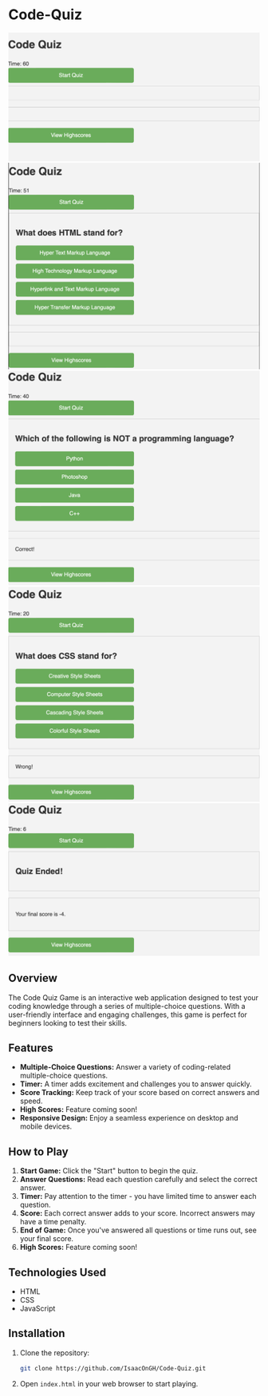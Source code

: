 # Code-Quiz

![Code Quiz Game Start](/screenshots/Quiz-Start.png)
![Code Quiz Game Questions](/screenshots/Questions-Screen.png)
![Code Quiz Game Correct](/screenshots/Questions-Correct.png)
![Code Quiz Game Wrong](/screenshots/Questions-Wrong.png)
![Code Quiz Game End](/screenshots/Quiz-End.png)


## Overview

The Code Quiz Game is an interactive web application designed to test your coding knowledge through a series of multiple-choice questions. With a user-friendly interface and engaging challenges, this game is perfect for beginners looking to test their skills.

## Features

- **Multiple-Choice Questions:** Answer a variety of coding-related multiple-choice questions.
- **Timer:** A timer adds excitement and challenges you to answer quickly.
- **Score Tracking:** Keep track of your score based on correct answers and speed. 
- **High Scores:** Feature coming soon!
- **Responsive Design:** Enjoy a seamless experience on desktop and mobile devices.

## How to Play

1. **Start Game:** Click the "Start" button to begin the quiz.
2. **Answer Questions:** Read each question carefully and select the correct answer.
3. **Timer:** Pay attention to the timer - you have limited time to answer each question.
4. **Score:** Each correct answer adds to your score. Incorrect answers may have a time penalty.
5. **End of Game:** Once you've answered all questions or time runs out, see your final score.
6. **High Scores:** Feature coming soon!

## Technologies Used

- HTML
- CSS
- JavaScript

## Installation

1. Clone the repository:

   ```bash
   git clone https://github.com/IsaacOnGH/Code-Quiz.git
   ```

2. Open `index.html` in your web browser to start playing.
